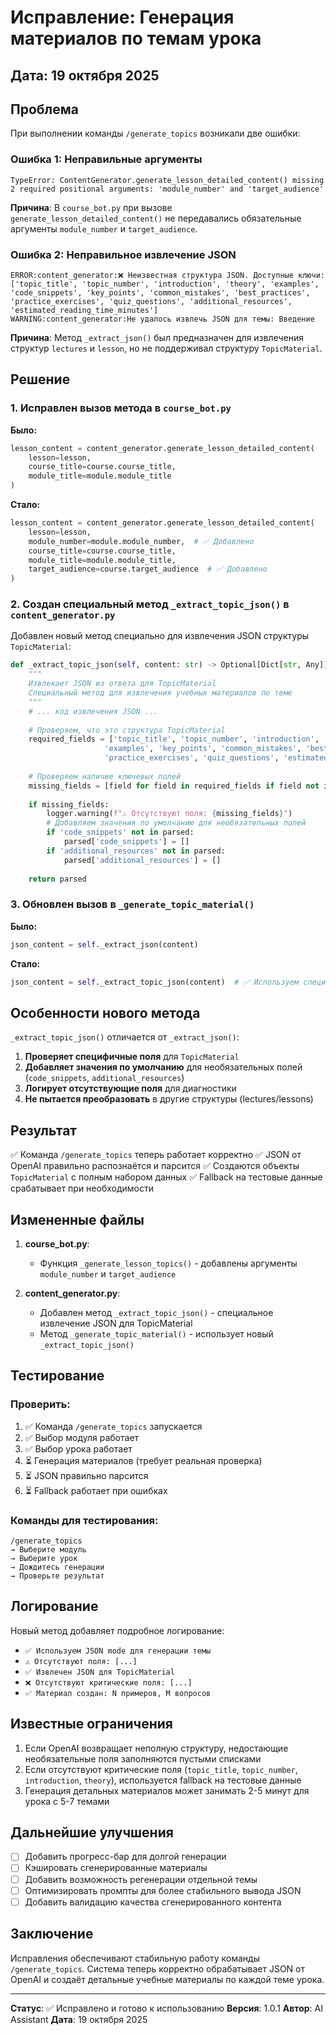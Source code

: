 # Исправление: Генерация материалов по темам урока

## Дата: 19 октября 2025

## Проблема

При выполнении команды `/generate_topics` возникали две ошибки:

### Ошибка 1: Неправильные аргументы
```
TypeError: ContentGenerator.generate_lesson_detailed_content() missing 2 required positional arguments: 'module_number' and 'target_audience'
```

**Причина**: В `course_bot.py` при вызове `generate_lesson_detailed_content()` не передавались обязательные аргументы `module_number` и `target_audience`.

### Ошибка 2: Неправильное извлечение JSON
```
ERROR:content_generator:❌ Неизвестная структура JSON. Доступные ключи: ['topic_title', 'topic_number', 'introduction', 'theory', 'examples', 'code_snippets', 'key_points', 'common_mistakes', 'best_practices', 'practice_exercises', 'quiz_questions', 'additional_resources', 'estimated_reading_time_minutes']
WARNING:content_generator:Не удалось извлечь JSON для темы: Введение
```

**Причина**: Метод `_extract_json()` был предназначен для извлечения структур `lectures` и `lesson`, но не поддерживал структуру `TopicMaterial`.

## Решение

### 1. Исправлен вызов метода в `course_bot.py`

**Было:**
```python
lesson_content = content_generator.generate_lesson_detailed_content(
    lesson=lesson,
    course_title=course.course_title,
    module_title=module.module_title
)
```

**Стало:**
```python
lesson_content = content_generator.generate_lesson_detailed_content(
    lesson=lesson,
    module_number=module.module_number,  # ✅ Добавлено
    course_title=course.course_title,
    module_title=module.module_title,
    target_audience=course.target_audience  # ✅ Добавлено
)
```

### 2. Создан специальный метод `_extract_topic_json()` в `content_generator.py`

Добавлен новый метод специально для извлечения JSON структуры `TopicMaterial`:

```python
def _extract_topic_json(self, content: str) -> Optional[Dict[str, Any]]:
    """
    Извлекает JSON из ответа для TopicMaterial
    Специальный метод для извлечения учебных материалов по теме
    """
    # ... код извлечения JSON ...
    
    # Проверяем, что это структура TopicMaterial
    required_fields = ['topic_title', 'topic_number', 'introduction', 'theory', 
                     'examples', 'key_points', 'common_mistakes', 'best_practices',
                     'practice_exercises', 'quiz_questions', 'estimated_reading_time_minutes']
    
    # Проверяем наличие ключевых полей
    missing_fields = [field for field in required_fields if field not in parsed]
    
    if missing_fields:
        logger.warning(f"⚠️ Отсутствуют поля: {missing_fields}")
        # Добавляем значения по умолчанию для необязательных полей
        if 'code_snippets' not in parsed:
            parsed['code_snippets'] = []
        if 'additional_resources' not in parsed:
            parsed['additional_resources'] = []
    
    return parsed
```

### 3. Обновлен вызов в `_generate_topic_material()`

**Было:**
```python
json_content = self._extract_json(content)
```

**Стало:**
```python
json_content = self._extract_topic_json(content)  # ✅ Используем специальный метод
```

## Особенности нового метода

`_extract_topic_json()` отличается от `_extract_json()`:

1. **Проверяет специфичные поля** для `TopicMaterial`
2. **Добавляет значения по умолчанию** для необязательных полей (`code_snippets`, `additional_resources`)
3. **Логирует отсутствующие поля** для диагностики
4. **Не пытается преобразовать** в другие структуры (lectures/lessons)

## Результат

✅ Команда `/generate_topics` теперь работает корректно
✅ JSON от OpenAI правильно распознаётся и парсится
✅ Создаются объекты `TopicMaterial` с полным набором данных
✅ Fallback на тестовые данные срабатывает при необходимости

## Измененные файлы

1. **course_bot.py**:
   - Функция `_generate_lesson_topics()` - добавлены аргументы `module_number` и `target_audience`

2. **content_generator.py**:
   - Добавлен метод `_extract_topic_json()` - специальное извлечение JSON для TopicMaterial
   - Метод `_generate_topic_material()` - использует новый `_extract_topic_json()`

## Тестирование

### Проверить:
1. ✅ Команда `/generate_topics` запускается
2. ✅ Выбор модуля работает
3. ✅ Выбор урока работает
4. ⏳ Генерация материалов (требует реальная проверка)
5. ⏳ JSON правильно парсится
6. ⏳ Fallback работает при ошибках

### Команды для тестирования:
```
/generate_topics
→ Выберите модуль
→ Выберите урок
→ Дождитесь генерации
→ Проверьте результат
```

## Логирование

Новый метод добавляет подробное логирование:
- `✅ Используем JSON mode для генерации темы`
- `⚠️ Отсутствуют поля: [...]`
- `✅ Извлечен JSON для TopicMaterial`
- `❌ Отсутствуют критические поля: [...]`
- `✅ Материал создан: N примеров, M вопросов`

## Известные ограничения

1. Если OpenAI возвращает неполную структуру, недостающие необязательные поля заполняются пустыми списками
2. Если отсутствуют критические поля (`topic_title`, `topic_number`, `introduction`, `theory`), используется fallback на тестовые данные
3. Генерация детальных материалов может занимать 2-5 минут для урока с 5-7 темами

## Дальнейшие улучшения

- [ ] Добавить прогресс-бар для долгой генерации
- [ ] Кэшировать сгенерированные материалы
- [ ] Добавить возможность регенерации отдельной темы
- [ ] Оптимизировать промпты для более стабильного вывода JSON
- [ ] Добавить валидацию качества сгенерированного контента

## Заключение

Исправления обеспечивают стабильную работу команды `/generate_topics`. Система теперь корректно обрабатывает JSON от OpenAI и создаёт детальные учебные материалы по каждой теме урока.

---

**Статус**: ✅ Исправлено и готово к использованию
**Версия**: 1.0.1
**Автор**: AI Assistant
**Дата**: 19 октября 2025

